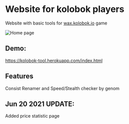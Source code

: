# Website for kolobok players
Website with basic tools for [wax.kolobok.io](https://wax.kolobok.io) game

![Home page](https://user-images.githubusercontent.com/39538632/178502960-276c7cf1-9b16-494c-98fd-21e8df72cfd9.png)
## Demo:
https://kolobok-tool.herokuapp.com/index.html
## Features

Consist Renamer and Speed/Stealth checker by genom
## Jun 20 2021 UPDATE:
Added price statistic page

